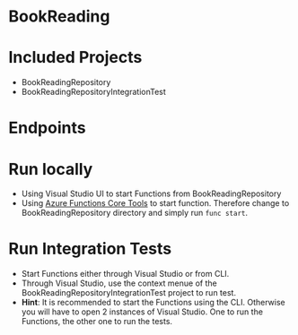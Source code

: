 # BookReading


# Included Projects

* BookReadingRepository
* BookReadingRepositoryIntegrationTest


# Endpoints



# Run locally

* Using Visual Studio UI to start Functions from BookReadingRepository
* Using [Azure Functions Core Tools](https://github.com/Azure/azure-functions-core-tools) to start function. Therefore change to BookReadingRepository directory and simply run `func start`.


# Run Integration Tests

* Start Functions either through Visual Studio or from CLI.
* Through Visual Studio, use the context menue of the BookReadingRepositoryIntegrationTest project to run test. 
* **Hint**: It is recommended to start the Functions using the CLI. Otherwise you will have to open 2 instances of Visual Studio. One to run the Functions, the other one to run the tests.
